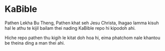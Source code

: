 # KaBible
Pathen Lekha Bu Theng, Pathen khat seh Jesu Christa, lhagao lamma kisuh hal le athu te kijil bailam thei nading KaBible repo hi kipodoh ahi.

Hiche repo pathen thu kigih le kitat doh hoa hi, eima phatchom nale khantou be theina ding a man thei ahi.
